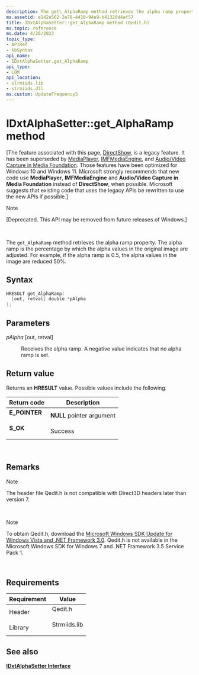 ```yaml
---
description: The get\_AlphaRamp method retrieves the alpha ramp property. The alpha ramp is the percentage by which the alpha values in the original image are adjusted. For example, if the alpha ramp is 0.5, the alpha values in the image are reduced 50%.
ms.assetid: e142a562-2e78-4418-94e9-b41320d4af57
title: IDxtAlphaSetter::get_AlphaRamp method (Qedit.h)
ms.topic: reference
ms.date: 4/26/2023
topic_type: 
- APIRef
- kbSyntax
api_name: 
- IDxtAlphaSetter.get_AlphaRamp
api_type: 
- COM
api_location: 
- strmiids.lib
- strmiids.dll
ms.custom: UpdateFrequency5
---
```


# IDxtAlphaSetter::get\_AlphaRamp method

\[The feature associated with this page, [DirectShow](/windows/win32/directshow/directshow), is a legacy feature. It has been superseded by [MediaPlayer](/uwp/api/Windows.Media.Playback.MediaPlayer), [IMFMediaEngine](/windows/win32/api/mfmediaengine/nn-mfmediaengine-imfmediaengine), and [Audio/Video Capture in Media Foundation](windows/win32/medfound/audio-video-capture-in-media-foundation). Those features have been optimized for Windows 10 and Windows 11. Microsoft strongly recommends that new code use **MediaPlayer**, **IMFMediaEngine** and **Audio/Video Capture in Media Foundation** instead of **DirectShow**, when possible. Microsoft suggests that existing code that uses the legacy APIs be rewritten to use the new APIs if possible.\]

> [!Note]  
> \[Deprecated. This API may be removed from future releases of Windows.\]

 

The `get_AlphaRamp` method retrieves the alpha ramp property. The alpha ramp is the percentage by which the alpha values in the original image are adjusted. For example, if the alpha ramp is 0.5, the alpha values in the image are reduced 50%.

## Syntax


```C++
HRESULT get_AlphaRamp(
  [out, retval] double *pAlpha
);
```



## Parameters

<dl> <dt>

*pAlpha* \[out, retval\]
</dt> <dd>

Receives the alpha ramp. A negative value indicates that no alpha ramp is set.

</dd> </dl>

## Return value

Returns an **HRESULT** value. Possible values include the following.



| Return code                                                                               | Description                          |
|-------------------------------------------------------------------------------------------|--------------------------------------|
| <dl> <dt>**E\_POINTER**</dt> </dl> | **NULL** pointer argument<br/> |
| <dl> <dt>**S\_OK**</dt> </dl>      | Success<br/>                   |



 

## Remarks

> [!Note]  
> The header file Qedit.h is not compatible with Direct3D headers later than version 7.

 

> [!Note]  
> To obtain Qedit.h, download the [Microsoft Windows SDK Update for Windows Vista and .NET Framework 3.0](https://msdn.microsoft.com/windowsvista/bb980924.aspx). Qedit.h is not available in the Microsoft Windows SDK for Windows 7 and .NET Framework 3.5 Service Pack 1.

 

## Requirements



| Requirement | Value |
|--------------------|-----------------------------------------------------------------------------------------|
| Header<br/>  | <dl> <dt>Qedit.h</dt> </dl>      |
| Library<br/> | <dl> <dt>Strmiids.lib</dt> </dl> |



## See also

<dl> <dt>

[**IDxtAlphaSetter Interface**](idxtalphasetter.md)
</dt> </dl>

 

 




